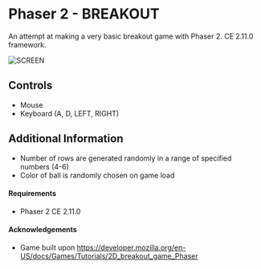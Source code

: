 # Phaser 2 - BREAKOUT
An attempt at making a very basic breakout game with Phaser 2. CE 2.11.0 framework.

![SCREEN](../master/screenshot/bo-screenshot.png)

## Controls
- Mouse
- Keyboard (A, D, LEFT, RIGHT)

## Additional Information
- Number of rows are generated randomly in a range of specified numbers (4-6)
- Color of ball is randomly chosen on game load

#### Requirements
- Phaser 2 CE 2.11.0

#### Acknowledgements
-  Game built upon https://developer.mozilla.org/en-US/docs/Games/Tutorials/2D_breakout_game_Phaser
